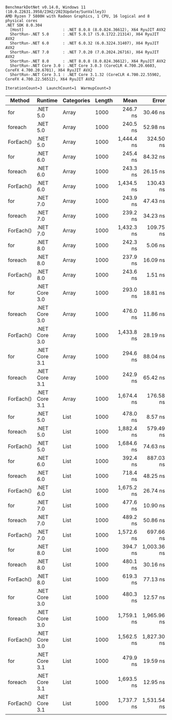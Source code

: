 ```

BenchmarkDotNet v0.14.0, Windows 11 (10.0.22631.3958/23H2/2023Update/SunValley3)
AMD Ryzen 7 5800H with Radeon Graphics, 1 CPU, 16 logical and 8 physical cores
.NET SDK 8.0.304
  [Host]                 : .NET 8.0.8 (8.0.824.36612), X64 RyuJIT AVX2
  ShortRun-.NET 5.0      : .NET 5.0.17 (5.0.1722.21314), X64 RyuJIT AVX2
  ShortRun-.NET 6.0      : .NET 6.0.32 (6.0.3224.31407), X64 RyuJIT AVX2
  ShortRun-.NET 7.0      : .NET 7.0.20 (7.0.2024.26716), X64 RyuJIT AVX2
  ShortRun-.NET 8.0      : .NET 8.0.8 (8.0.824.36612), X64 RyuJIT AVX2
  ShortRun-.NET Core 3.0 : .NET Core 3.0.3 (CoreCLR 4.700.20.6603, CoreFX 4.700.20.6701), X64 RyuJIT AVX2
  ShortRun-.NET Core 3.1 : .NET Core 3.1.32 (CoreCLR 4.700.22.55902, CoreFX 4.700.22.56512), X64 RyuJIT AVX2

IterationCount=3  LaunchCount=1  WarmupCount=3  

```
| Method    | Runtime       | Categories | Length | Mean       | Error       | StdDev    | Allocated |
|---------- |-------------- |----------- |------- |-----------:|------------:|----------:|----------:|
| for       | .NET 5.0      | Array      | 1000   |   246.7 ns |    30.46 ns |   1.67 ns |         - |
| foreach   | .NET 5.0      | Array      | 1000   |   240.5 ns |    52.98 ns |   2.90 ns |         - |
| ForEach() | .NET 5.0      | Array      | 1000   | 1,444.4 ns |   324.50 ns |  17.79 ns |         - |
| for       | .NET 6.0      | Array      | 1000   |   245.4 ns |    84.32 ns |   4.62 ns |         - |
| foreach   | .NET 6.0      | Array      | 1000   |   243.3 ns |    26.15 ns |   1.43 ns |         - |
| ForEach() | .NET 6.0      | Array      | 1000   | 1,434.5 ns |   130.43 ns |   7.15 ns |         - |
| for       | .NET 7.0      | Array      | 1000   |   243.9 ns |    47.43 ns |   2.60 ns |         - |
| foreach   | .NET 7.0      | Array      | 1000   |   239.2 ns |    34.23 ns |   1.88 ns |         - |
| ForEach() | .NET 7.0      | Array      | 1000   | 1,432.3 ns |   109.75 ns |   6.02 ns |         - |
| for       | .NET 8.0      | Array      | 1000   |   242.3 ns |     5.06 ns |   0.28 ns |         - |
| foreach   | .NET 8.0      | Array      | 1000   |   237.9 ns |    16.09 ns |   0.88 ns |         - |
| ForEach() | .NET 8.0      | Array      | 1000   |   243.6 ns |     1.51 ns |   0.08 ns |         - |
| for       | .NET Core 3.0 | Array      | 1000   |   293.0 ns |    18.81 ns |   1.03 ns |         - |
| foreach   | .NET Core 3.0 | Array      | 1000   |   476.0 ns |    11.86 ns |   0.65 ns |         - |
| ForEach() | .NET Core 3.0 | Array      | 1000   | 1,433.8 ns |    28.19 ns |   1.55 ns |         - |
| for       | .NET Core 3.1 | Array      | 1000   |   294.6 ns |    88.04 ns |   4.83 ns |         - |
| foreach   | .NET Core 3.1 | Array      | 1000   |   242.9 ns |    65.42 ns |   3.59 ns |         - |
| ForEach() | .NET Core 3.1 | Array      | 1000   | 1,674.4 ns |   176.58 ns |   9.68 ns |         - |
| for       | .NET 5.0      | List       | 1000   |   478.0 ns |     8.57 ns |   0.47 ns |         - |
| foreach   | .NET 5.0      | List       | 1000   | 1,882.4 ns |   579.49 ns |  31.76 ns |         - |
| ForEach() | .NET 5.0      | List       | 1000   | 1,684.6 ns |    74.63 ns |   4.09 ns |         - |
| for       | .NET 6.0      | List       | 1000   |   392.4 ns |   887.03 ns |  48.62 ns |         - |
| foreach   | .NET 6.0      | List       | 1000   |   718.4 ns |    48.25 ns |   2.64 ns |         - |
| ForEach() | .NET 6.0      | List       | 1000   | 1,675.2 ns |    26.74 ns |   1.47 ns |         - |
| for       | .NET 7.0      | List       | 1000   |   477.6 ns |    10.90 ns |   0.60 ns |         - |
| foreach   | .NET 7.0      | List       | 1000   |   489.2 ns |    50.86 ns |   2.79 ns |         - |
| ForEach() | .NET 7.0      | List       | 1000   | 1,572.6 ns |   697.66 ns |  38.24 ns |         - |
| for       | .NET 8.0      | List       | 1000   |   394.7 ns | 1,003.36 ns |  55.00 ns |         - |
| foreach   | .NET 8.0      | List       | 1000   |   480.1 ns |    30.16 ns |   1.65 ns |         - |
| ForEach() | .NET 8.0      | List       | 1000   |   619.3 ns |    77.13 ns |   4.23 ns |         - |
| for       | .NET Core 3.0 | List       | 1000   |   480.3 ns |    12.57 ns |   0.69 ns |         - |
| foreach   | .NET Core 3.0 | List       | 1000   | 1,759.1 ns | 1,965.96 ns | 107.76 ns |         - |
| ForEach() | .NET Core 3.0 | List       | 1000   | 1,562.5 ns | 1,827.30 ns | 100.16 ns |         - |
| for       | .NET Core 3.1 | List       | 1000   |   479.9 ns |    19.59 ns |   1.07 ns |         - |
| foreach   | .NET Core 3.1 | List       | 1000   | 1,693.5 ns |    12.95 ns |   0.71 ns |         - |
| ForEach() | .NET Core 3.1 | List       | 1000   | 1,737.7 ns | 1,531.54 ns |  83.95 ns |         - |
